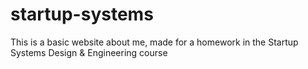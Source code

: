 # startup-systems
This is a basic website about me, made for a homework in the Startup Systems Design & Engineering course
